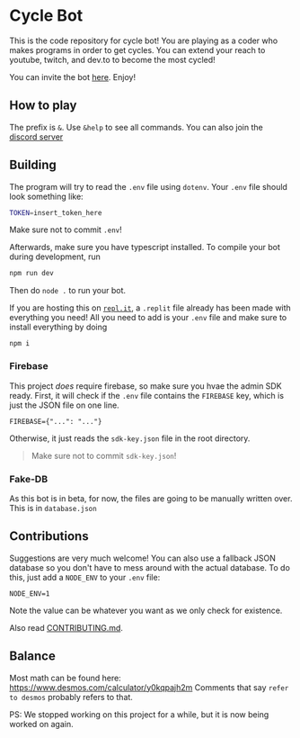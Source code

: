 # Cycle Bot
This is the code repository for cycle bot! You are playing as a coder who makes programs in order to get cycles. You can extend your reach to youtube, twitch, and dev.to to become the most cycled!

You can invite the bot [here](https://discord.com/api/oauth2/authorize?client_id=781939317450342470&permissions=265280&scope=bot). Enjoy!


## How to play
The prefix is `&`. Use `&help` to see all commands. You can also join the [discord server](https://discord.gg/4vTPWdpjFz)

## Building
The program will try to read the `.env` file using `dotenv`. Your `.env` file should look something like:
```sh
TOKEN=insert_token_here
```
Make sure not to commit `.env`!

Afterwards, make sure you have typescript installed. To compile your bot during development, run
```sh
npm run dev
```

Then do `node .` to run your bot.

If you are hosting this on [`repl.it`](https://repl.it/), a `.replit` file already has been made with everything you need! All you need to add is your `.env` file and make sure to install everything by doing
```
npm i
```

### Firebase
This project *does* require firebase, so make sure you hvae the admin SDK ready. First, it will check if the `.env` file contains the `FIREBASE` key, which is just the JSON file on one line.
```
FIREBASE={"...": "..."}
```
Otherwise, it just reads the `sdk-key.json` file in the root directory.
> Make sure not to commit `sdk-key.json`!

### Fake-DB
As this bot is in beta, for now, the files are going to be manually written over. This is in `database.json`

## Contributions
Suggestions are very much welcome!
You can also use a fallback JSON database so you don't have to mess around with the actual database. To do this, just add a `NODE_ENV` to your `.env` file:
```
NODE_ENV=1
```
Note the value can be whatever you want as we only check for existence.

Also read [CONTRIBUTING.md](CONTRIBUTING.md).

## Balance
Most math can be found here: https://www.desmos.com/calculator/y0kqpajh2m
Comments that say `refer to desmos` probably refers to that.

PS: We stopped working on this project for a while, but it is now being worked on again. 
